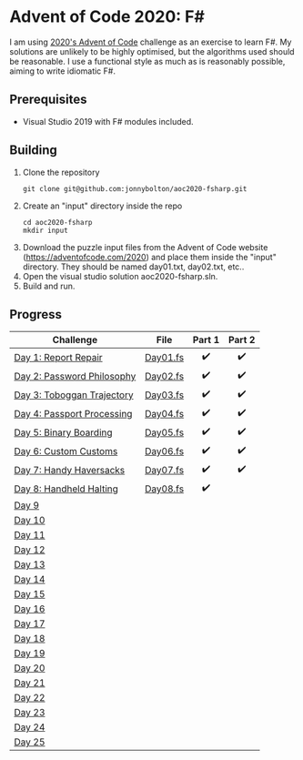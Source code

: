 # Advent of Code 2020: F# 
I am using [2020's Advent of Code](https://adventofcode.com/) challenge as an exercise to learn F#.
My solutions are unlikely to be highly optimised, but the algorithms used should be reasonable.
I use a functional style as much as is reasonably possible, aiming to write idiomatic F#.

## Prerequisites
- Visual Studio 2019 with F# modules included.

## Building
1. Clone the repository
   ```
   git clone git@github.com:jonnybolton/aoc2020-fsharp.git
   ```
2. Create an "input" directory inside the repo
   ```
   cd aoc2020-fsharp
   mkdir input
   ```
3. Download the puzzle input files from the Advent of Code website (https://adventofcode.com/2020) and place them inside the "input" directory. They should be named day01.txt, day02.txt, etc..
4. Open the visual studio solution aoc2020-fsharp.sln.
5. Build and run.

## Progress
| Challenge                                                           | File                                | Part 1 | Part 2 |
|---------------------------------------------------------------------|-------------------------------------|:------:|:------:|
| [Day 1: Report Repair](https://adventofcode.com/2020/day/1)         | [Day01.fs](aoc2020-fsharp/Day01.fs) | ✔️     | ✔️     |
| [Day 2: Password Philosophy](https://adventofcode.com/2020/day/2)   | [Day02.fs](aoc2020-fsharp/Day02.fs) | ✔️     | ✔️     |
| [Day 3: Toboggan Trajectory](https://adventofcode.com/2020/day/3)   | [Day03.fs](aoc2020-fsharp/Day03.fs) | ✔️     | ✔️     |
| [Day 4: Passport Processing](https://adventofcode.com/2020/day/4)   | [Day04.fs](aoc2020-fsharp/Day04.fs) | ✔️     | ✔️     |
| [Day 5: Binary Boarding](https://adventofcode.com/2020/day/5)       | [Day05.fs](aoc2020-fsharp/Day05.fs) | ✔️     | ✔️     |
| [Day 6: Custom Customs](https://adventofcode.com/2020/day/6)        | [Day06.fs](aoc2020-fsharp/Day06.fs) | ✔️     | ✔️     |
| [Day 7: Handy Haversacks](https://adventofcode.com/2020/day/7)      | [Day07.fs](aoc2020-fsharp/Day07.fs) | ✔️     | ✔️     |
| [Day 8: Handheld Halting](https://adventofcode.com/2020/day/8)      | [Day08.fs](aoc2020-fsharp/Day08.fs) | ✔️     |        |
| [Day 9](https://adventofcode.com/2020/day/9)   |                                     |        |        |
| [Day 10](https://adventofcode.com/2020/day/10) |                                     |        |        |
| [Day 11](https://adventofcode.com/2020/day/11) |                                     |        |        |
| [Day 12](https://adventofcode.com/2020/day/12) |                                     |        |        |
| [Day 13](https://adventofcode.com/2020/day/13) |                                     |        |        |
| [Day 14](https://adventofcode.com/2020/day/14) |                                     |        |        |
| [Day 15](https://adventofcode.com/2020/day/15) |                                     |        |        |
| [Day 16](https://adventofcode.com/2020/day/16) |                                     |        |        |
| [Day 17](https://adventofcode.com/2020/day/17) |                                     |        |        |
| [Day 18](https://adventofcode.com/2020/day/18) |                                     |        |        |
| [Day 19](https://adventofcode.com/2020/day/19) |                                     |        |        |
| [Day 20](https://adventofcode.com/2020/day/20) |                                     |        |        |
| [Day 21](https://adventofcode.com/2020/day/21) |                                     |        |        |
| [Day 22](https://adventofcode.com/2020/day/22) |                                     |        |        |
| [Day 23](https://adventofcode.com/2020/day/23) |                                     |        |        |
| [Day 24](https://adventofcode.com/2020/day/24) |                                     |        |        |
| [Day 25](https://adventofcode.com/2020/day/25) |                                     |        |        |

